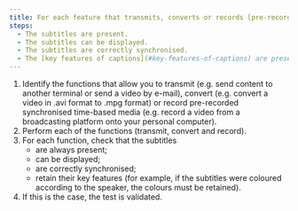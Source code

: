 ```yaml
---
title: For each feature that transmits, converts or records [pre-recorded time-synchronised media](#time-based-media-audio-video-and-synchronised) that has a [synchronised captions](#synchronised-captions-media-object) track, at the end of the process, do the subtitles meet these conditions?
steps:
  - The subtitles are present.
  - The subtitles can be displayed.
  - The subtitles are correctly synchronised.
  - The [key features of captions](#key-features-of-captions) are preserved.
---
```


1. Identify the functions that allow you to transmit (e.g. send content to another terminal or send a video by e-mail), convert (e.g. convert a video in .avi format to .mpg format) or record pre-recorded synchronised time-based media (e.g. record a video from a broadcasting platform onto your personal computer). 
2. Perform each of the functions (transmit, convert and record).
3. For each function, check that the subtitles
   - are always present;
   - can be displayed;
   - are correctly synchronised;
   - retain their key features (for example, if the subtitles were coloured according to the speaker, the colours must be retained).
4. If this is the case, the test is validated.